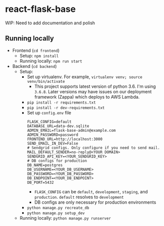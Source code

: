# react-flask-base
WIP: Need to add documentation and polish

## Running locally
* Frontend (`cd frontend`)
  * Setup: `npm install`
  * Running locally: `npm run start`
* Backend (`cd backend`)
  * Setup:
    * Set up virtualenv. For example, `virtualenv venv; source venv/bin/activate`
      * This project supports latest version of python 3.6. I'm using `3.6.8`. Later versions may have issues on our deployment framework (Zappa) which deploys to AWS Lambda.
    * `pip install -r requirements.txt`
    * `pip install -r dev-requirements.txt`
    * Set up `config.env` file
      ```
      FLASK_CONFIG=default
      DATABASE_URL=data-dev.sqlite	
      ADMIN_EMAIL=flask-base-admin@example.com
      ADMIN_PASSWORD=password
      FRONTEND_URL=http://localhost:3000
      SEND_EMAIL_IN_DEV=False
      # Sendgrid configs. Only configure if you need to send mail.
      MAIL_DEFAULT_SENDER=no-reply@<YOUR DOMAIN> 
      SENDGRID_API_KEY=<YOUR_SENDGRID_KEY>
      # DB configs for production
      DB_NAME=postgres
      DB_USERNAME=<YOUR_DB_USERNAME>
      DB_PASSWORD=<YOUR_DB_PASSWORD>
      DB_ENDPOINT=<YOUR_DB_ENDPOINT>
      DB_PORT=5432
      ```
      * `FLASK_CONFIG` can be `default`, `development`, `staging`, and `production`. `default` resolves to `development`
      * DB configs are only necessary for production environments
    * `python manage.py recreate_db`
    * `python manage.py setup_dev`
  * Running locally: `python manage.py runserver`
